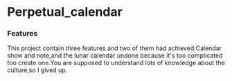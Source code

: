 # Perpetual_calendar
### Features
This project contain three features and two of them had achieved:Calendar show and note,and the lunar calendar undone because it's too complicated too create one.You are supposed to understand lots of knowledge about the culture,so I gived up.
